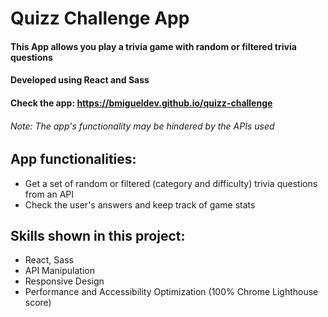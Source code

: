 # Quizz Challenge App

#### This App allows you play a trivia game with random or filtered trivia questions

#### Developed using React and Sass

#### Check the app: https://bmigueldev.github.io/quizz-challenge

###### Note: The app's functionality may be hindered by the APIs used

## App functionalities:
- Get a set of random or filtered (category and difficulty) trivia questions from an API
- Check the user's answers and keep track of game stats

## Skills shown in this project:
- React, Sass
- API Manipulation
- Responsive Design
- Performance and Accessibility Optimization (100% Chrome Lighthouse score)
